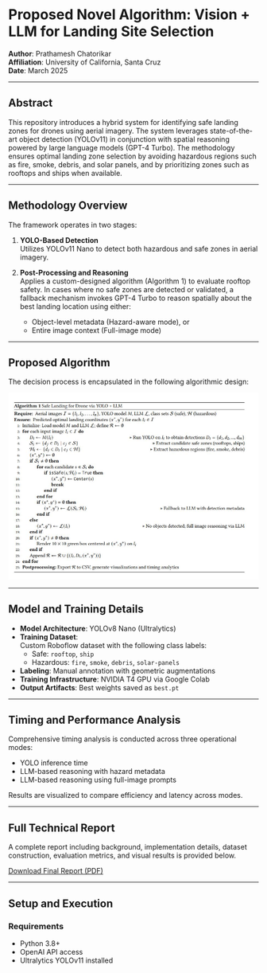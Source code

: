 # Proposed Novel Algorithm: Vision + LLM for Landing Site Selection

**Author**: Prathamesh Chatorikar  
**Affiliation**: University of California, Santa Cruz  
**Date**: March 2025  

---

## Abstract

This repository introduces a hybrid system for identifying safe landing zones for drones using aerial imagery. The system leverages state-of-the-art object detection (YOLOv11) in conjunction with spatial reasoning powered by large language models (GPT-4 Turbo). The methodology ensures optimal landing zone selection by avoiding hazardous regions such as fire, smoke, debris, and solar panels, and by prioritizing zones such as rooftops and ships when available.

---

## Methodology Overview

The framework operates in two stages:

1. **YOLO-Based Detection**  
   Utilizes YOLOv11 Nano to detect both hazardous and safe zones in aerial imagery.
   
2. **Post-Processing and Reasoning**  
   Applies a custom-designed algorithm (Algorithm 1) to evaluate rooftop safety. In cases where no safe zones are detected or validated, a fallback mechanism invokes GPT-4 Turbo to reason spatially about the best landing location using either:
   - Object-level metadata (Hazard-aware mode), or
   - Entire image context (Full-image mode)

---

## Proposed Algorithm

The decision process is encapsulated in the following algorithmic design:

<div align="center">
  <img src="assets/algo.JPG" alt="Algorithm 1: Safe Landing for Drone" width="700">
</div>

---

## Model and Training Details

- **Model Architecture**: YOLOv8 Nano (Ultralytics)
- **Training Dataset**:  
  Custom Roboflow dataset with the following class labels:  
  - Safe: `rooftop`, `ship`  
  - Hazardous: `fire`, `smoke`, `debris`, `solar-panels`
- **Labeling**: Manual annotation with geometric augmentations
- **Training Infrastructure**: NVIDIA T4 GPU via Google Colab
- **Output Artifacts**: Best weights saved as `best.pt`

---

## Timing and Performance Analysis

Comprehensive timing analysis is conducted across three operational modes:

- YOLO inference time
- LLM-based reasoning with hazard metadata
- LLM-based reasoning using full-image prompts

Results are visualized to compare efficiency and latency across modes.

---

## Full Technical Report

A complete report including background, implementation details, dataset construction, evaluation metrics, and visual results is provided below.

[Download Final Report (PDF)](assets/Prathamesh_Chatorikar_Final_Report.pdf)

---

## Setup and Execution

### Requirements

- Python 3.8+
- OpenAI API access
- Ultralytics YOLOv11 installed
